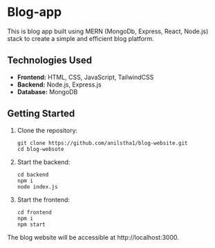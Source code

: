 # Blog-app

This is blog app built using MERN (MongoDb, Express, React, Node.js) stack to create a simple and efficient blog platform.

## Technologies Used

- **Frontend:** HTML, CSS, JavaScript, TailwindCSS
- **Backend:** Node.js, Express.js
- **Database:** MongoDB

## Getting Started

1. Clone the repository:

   ```
   git clone https://github.com/anilstha1/blog-website.git
   cd blog-websote
   ```
2. Start the backend:
    ```
    cd backend
    npm i
    node index.js
    ```
3. Start the frontend:
    ```
    cd frontend
    npm i
    npm start
    ```
The blog website will be accessible at http://localhost:3000.
